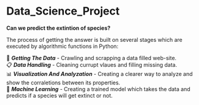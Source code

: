 # Data_Science_Project
**Can we predict the extintion of species?**  

The process of getting the answer is built on several stages which are executed by algorithmic functions in Python:  

📡 **_Getting The Data_** - Crawling and scrapping a data filled web-site.  
📋 **_Data Handling_** - Cleaning currupt vlaues and filling missing data.  
📊 **_Visualization And Analyzation_** - Creating a clearer way to analyze and show the corraletions between its properties.  
🤖 **_Machine Learning_** - Creating a trained model which takes the data and predicts if a species will get extinct or not.   


